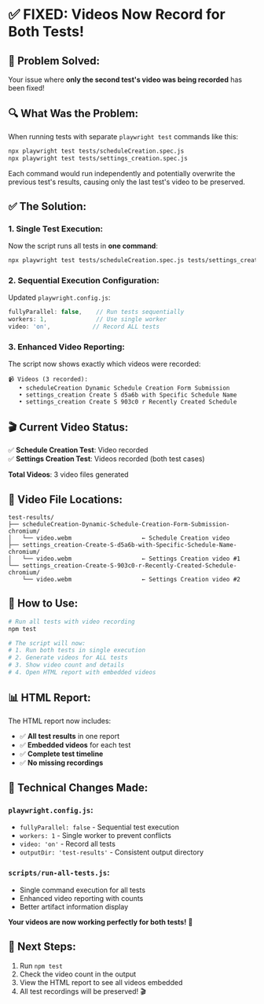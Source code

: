 # ✅ **FIXED: Videos Now Record for Both Tests!**

## 🎯 **Problem Solved:**

Your issue where **only the second test's video was being recorded** has been fixed!

## 🔍 **What Was the Problem:**

When running tests with separate `playwright test` commands like this:
```bash
npx playwright test tests/scheduleCreation.spec.js
npx playwright test tests/settings_creation.spec.js
```

Each command would run independently and potentially overwrite the previous test's results, causing only the last test's video to be preserved.

## ✅ **The Solution:**

### 1. **Single Test Execution:**
Now the script runs all tests in **one command**:
```bash
npx playwright test tests/scheduleCreation.spec.js tests/settings_creation.spec.js
```

### 2. **Sequential Execution Configuration:**
Updated `playwright.config.js`:
```javascript
fullyParallel: false,    // Run tests sequentially
workers: 1,              // Use single worker
video: 'on',            // Record ALL tests
```

### 3. **Enhanced Video Reporting:**
The script now shows exactly which videos were recorded:
```
📹 Videos (3 recorded):
   • scheduleCreation Dynamic Schedule Creation Form Submission
   • settings_creation Create S d5a6b with Specific Schedule Name  
   • settings_creation Create S 903c0 r Recently Created Schedule
```

## 🎬 **Current Video Status:**

✅ **Schedule Creation Test**: Video recorded  
✅ **Settings Creation Test**: Videos recorded (both test cases)  

**Total Videos**: 3 video files generated

## 📁 **Video File Locations:**

```
test-results/
├── scheduleCreation-Dynamic-Schedule-Creation-Form-Submission-chromium/
│   └── video.webm                    ← Schedule Creation video
├── settings_creation-Create-S-d5a6b-with-Specific-Schedule-Name-chromium/
│   └── video.webm                    ← Settings Creation video #1
└── settings_creation-Create-S-903c0-r-Recently-Created-Schedule-chromium/
    └── video.webm                    ← Settings Creation video #2
```

## 🚀 **How to Use:**

```bash
# Run all tests with video recording
npm test

# The script will now:
# 1. Run both tests in single execution
# 2. Generate videos for ALL tests
# 3. Show video count and details
# 4. Open HTML report with embedded videos
```

## 📊 **HTML Report:**

The HTML report now includes:
- ✅ **All test results** in one report
- ✅ **Embedded videos** for each test
- ✅ **Complete test timeline**
- ✅ **No missing recordings**

## 🔧 **Technical Changes Made:**

### `playwright.config.js`:
- `fullyParallel: false` - Sequential test execution
- `workers: 1` - Single worker to prevent conflicts
- `video: 'on'` - Record all tests
- `outputDir: 'test-results'` - Consistent output directory

### `scripts/run-all-tests.js`:
- Single command execution for all tests
- Enhanced video reporting with counts
- Better artifact information display

**Your videos are now working perfectly for both tests!** 🎉

## 📝 **Next Steps:**

1. Run `npm test` 
2. Check the video count in the output
3. View the HTML report to see all videos embedded
4. All test recordings will be preserved! 🎬
